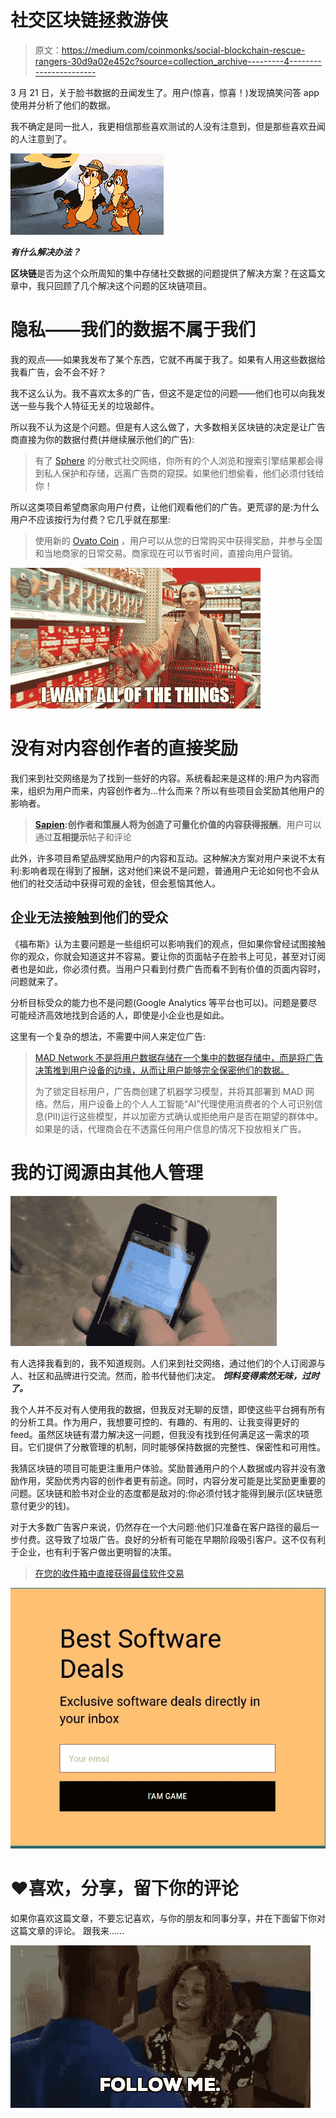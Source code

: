 # 社交区块链拯救游侠

> 原文：<https://medium.com/coinmonks/social-blockchain-rescue-rangers-30d9a02e452c?source=collection_archive---------4----------------------->

3 月 21 日，关于脸书数据的丑闻发生了。用户(惊喜，惊喜！)发现搞笑问答 app 使用并分析了他们的数据。

我不确定是同一批人，我更相信那些喜欢测试的人没有注意到，但是那些喜欢丑闻的人注意到了。

![](img/cab5d5df4ac528d286111d73a836ba1f.png)

***有什么解决办法？***

**区块链**是否为这个众所周知的集中存储社交数据的问题提供了解决方案？在这篇文章中，我只回顾了几个解决这个问题的区块链项目。

# 隐私——我们的数据不属于我们

我的观点——如果我发布了某个东西，它就不再属于我了。如果有人用这些数据给我看广告，会不会不好？

我不这么认为。我不喜欢太多的广告，但这不是定位的问题——他们也可以向我发送一些与我个人特征无关的垃圾邮件。

所以我不认为这是个问题。但是有人这么做了，大多数相关区块链的决定是让广告商直接为你的数据付费(并继续展示他们的广告):

> 有了 [Sphere](https://sphere.social/) 的分散式社交网络，你所有的个人浏览和搜索引擎结果都会得到私人保护和存储，远离广告商的窥探。如果他们想偷看，他们必须付钱给你！

所以这类项目希望商家向用户付费，让他们观看他们的广告。更荒谬的是:为什么用户不应该按行为付费？它几乎就在那里:

> 使用新的 [Ovato Coin](https://www.ovato.com/) ，用户可以从您的日常购买中获得奖励，并参与全国和当地商家的日常交易。商家现在可以节省时间，直接向用户营销。

![](img/e1a8872e3bd3f3f4cbc8b27f06a9a468.png)

# 没有对内容创作者的直接奖励

我们来到社交网络是为了找到一些好的内容。系统看起来是这样的:用户为内容而来，组织为用户而来，内容创作者为…什么而来？所以有些项目会奖励其他用户的影响者。

> [**Sapien**](https://www.sapien.network/)**:**创作者和策展人将**为创造了可量化价值的内容获得报酬**。用户可以通过**互相提示**帖子和评论

此外，许多项目希望品牌奖励用户的内容和互动。这种解决方案对用户来说不太有利:影响者现在得到了报酬，这对他们来说不是问题，普通用户无论如何也不会从他们的社交活动中获得可观的金钱，但会惹恼其他人。

## 企业无法接触到他们的受众

《福布斯》认为主要问题是一些组织可以影响我们的观点，但如果你曾经试图接触你的观众，你就会知道这并不容易。要让你的页面帖子在脸书上可见，甚至对订阅者也是如此，你必须付费。当用户只看到付费广告而看不到有价值的页面内容时，问题就来了。

分析目标受众的能力也不是问题(Google Analytics 等平台也可以)。问题是要尽可能经济高效地找到合适的人，即使是小企业也是如此。

这里有一个复杂的想法，不需要中间人来定位广告:

> [MAD Network 不是将用户数据存储在一个集中的数据存储中，而是将广告决策推到用户设备的边缘，从而让用户能够完全保密他们的数据。](https://blog.madnetwork.io/ad-tech-is-violating-your-privacy-how-the-blockchain-can-protect-todays-consumers-7b972e06fa58)
> 
> 为了锁定目标用户，广告商创建了机器学习模型，并将其部署到 MAD 网络。然后，用户设备上的个人人工智能“AI”代理使用消费者的个人可识别信息(PII)运行这些模型，并以加密方式确认或拒绝用户是否在期望的群体中。如果是的话，代理商会在不透露任何用户信息的情况下投放相关广告。

# 我的订阅源由其他人管理

![](img/b88e8f5a8e4274f4aabc68aa132e3358.png)

有人选择我看到的，我不知道规则。人们来到社交网络，通过他们的个人订阅源与人、社区和品牌进行交流。然而，脸书代替他们决定。 ***饲料变得索然无味，过时了。***

我个人并不反对有人使用我的数据，但我反对无聊的反馈，即使这些平台拥有所有的分析工具。作为用户，我想要可控的、有趣的、有用的、让我变得更好的 feed。虽然区块链有潜力解决这一问题，但我没有找到任何满足这一需求的项目。它们提供了分散管理的机制，同时能够保持数据的完整性、保密性和可用性。

我猜区块链的项目可能更注重用户体验。奖励普通用户的个人数据或内容并没有激励作用，奖励优秀内容的创作者更有前途。同时，内容分发可能是比奖励更重要的问题。区块链和脸书对企业的态度都是敌对的:你必须付钱才能得到展示(区块链愿意付更少的钱)。

对于大多数广告客户来说，仍然存在一个大问题:他们只准备在客户路径的最后一步付费。这导致了垃圾广告。良好的分析有可能在早期阶段吸引客户。这不仅有利于企业，也有利于客户做出更明智的决策。

> [在您的收件箱中直接获得最佳软件交易](https://coincodecap.com/?utm_source=coinmonks)

[![](img/7c0b3dfdcbfea594cc0ae7d4f9bf6fcb.png)](https://coincodecap.com/?utm_source=coinmonks)

# ❤️喜欢，分享，留下你的评论

如果你喜欢这篇文章，不要忘记喜欢，与你的朋友和同事分享，并在下面留下你对这篇文章的评论。
跟我来……

![](img/d233355e722f3779330715d3ebe2a566.png)